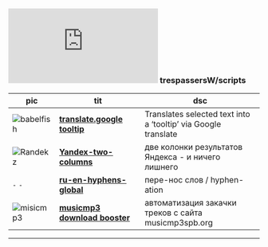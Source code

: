 ### ![userpic](http://www.gravatar.com/avatar.php?gravatar_id=246ad038867ce5be11bb72af73e36001&r=PG&s=60&default=identicon) trespassersW/scripts

pic | tit | dsc
--- |----- | -----
![babelfish](http://s3.amazonaws.com/uso_ss/icon/130613/large.gif?1338547100) | **[translate.google tooltip](show/translate.google_tooltip.md)** |  Translates selected text into a ‘tooltip’ via Google translate
![Randekz](http://i.imgur.com/Dormh5U.jpg) |  **[Yandex-two-columns](show/Yandex-two-columns.md)** | две колонки результатов Яндекса - и ничего лишнего
`-` `-` | **[ru-en-hyphens-global](show/ru-en-hyphens-global.md)** |пере-нос слов / hyphen-ation
![misicmp3](http://s3.amazonaws.com/uso_ss/icon/112384/large.gif?1342630345) | **[musicmp3 download booster](show/musicmp3_download_booster.md)** | автоматизация закачки треков с сайта musicmp3spb.org
  
----
